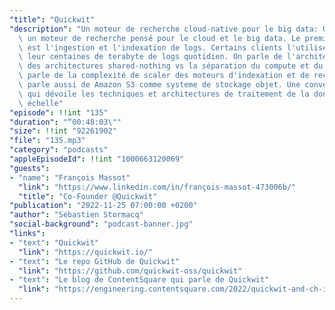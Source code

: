 ```yaml
---
"title": "Quickwit"
"description": "Un moteur de recherche cloud-native pour le big data: Quickwit est\
  \ un moteur de recherche pensé pour le cloud et le big data. Le premier cas d'utilisation\
  \ est l'ingestion et l'indexation de logs. Certains clients l'utilisent pour indexer\
  \ leur centaines de terabyte de logs quotidien. On parle de l'architecture sous-jacente,\
  \ des architectures shared-nothing vs la séparation du compute et du stockage. On\
  \ parle de la complexité de scaler des moteurs d'indexation et de recherche. On\
  \ parle aussi de Amazon S3 comme systeme de stockage objet. Une conversation passionante\
  \ qui dévoile les techniques et architectures de traitement de la donnée à grande\
  \ échelle"
"episode": !!int "135"
"duration": "“00:48:03\""
"size": !!int "92261902"
"file": "135.mp3"
"category": "podcasts"
"appleEpisodeId": !!int "1000663120069"
"guests":
- "name": "François Massot"
  "link": "https://www.linkedin.com/in/françois-massot-473006b/"
  "title": "Co-Founder @Quickwit"
"publication": "2022-11-25 07:00:00 +0200"
"author": "Sébastien Stormacq"
"social-background": "podcast-banner.jpg"
"links":
- "text": "Quickwit"
  "link": "https://quickwit.io/"
- "text": "Le repo GitHub de Quickwit"
  "link": "https://github.com/quickwit-oss/quickwit"
- "text": "Le blog de ContentSquare qui parle de Quickwit"
  "link": "https://engineering.contentsquare.com/2022/quickwit-and-ch-in-cluster-context/"
---
```

